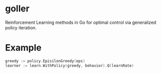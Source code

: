 goller
=======
Reinforcement Learning methods in Go for optimal control via generalized policy iteration.

# Example
```go
greedy := policy.EpisilonGreedy(eps)
learner := learn.WithPolicy(greedy, behavior).Q(learnRate)
```
